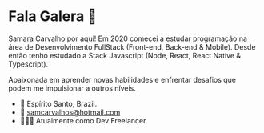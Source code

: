 # Fala Galera 👋

Samara Carvalho por aqui! Em 2020 comecei a estudar
programação na área de Desenvolvimento FullStack
(Front-end, Back-end & Mobile).
Desde então tenho estudado a Stack Javascript
(Node, React, React Native & Typescript).

Apaixonada em aprender novas habilidades e enfrentar desafios
que podem me impulsionar a outros níveis.

- 📍 Espírito Santo, Brazil.
- 📧 samcarvalhos@hotmail.com
- 👩🏻‍💻 Atualmente como Dev Freelancer.
